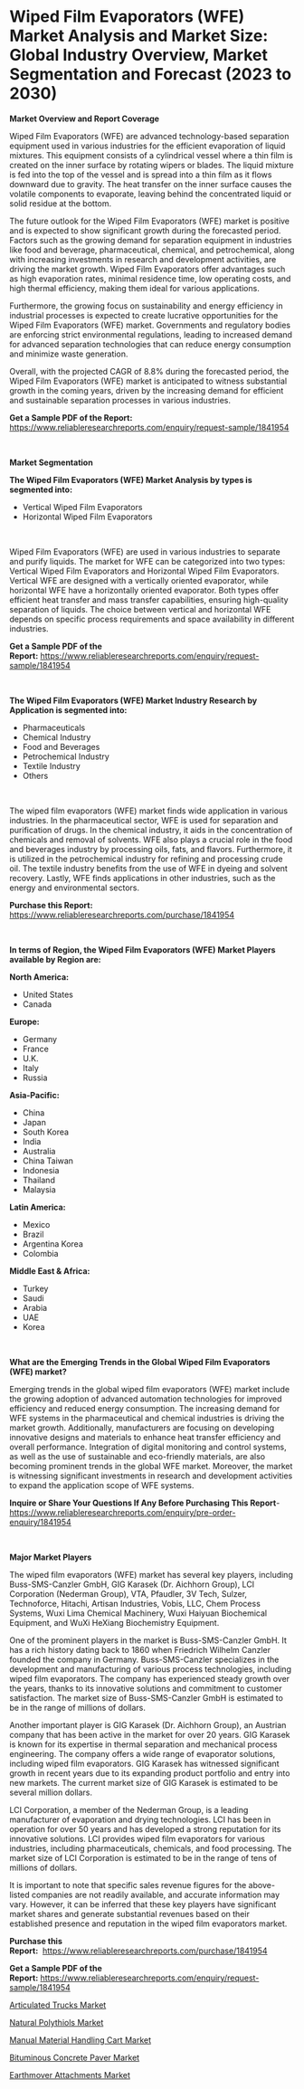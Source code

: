 <p><h1>Wiped Film Evaporators (WFE) Market Analysis and Market Size: Global Industry Overview, Market Segmentation and Forecast (2023 to 2030)</h1></p><p><strong>Market Overview and Report Coverage</strong></p>
<p><p>Wiped Film Evaporators (WFE) are advanced technology-based separation equipment used in various industries for the efficient evaporation of liquid mixtures. This equipment consists of a cylindrical vessel where a thin film is created on the inner surface by rotating wipers or blades. The liquid mixture is fed into the top of the vessel and is spread into a thin film as it flows downward due to gravity. The heat transfer on the inner surface causes the volatile components to evaporate, leaving behind the concentrated liquid or solid residue at the bottom.</p><p>The future outlook for the Wiped Film Evaporators (WFE) market is positive and is expected to show significant growth during the forecasted period. Factors such as the growing demand for separation equipment in industries like food and beverage, pharmaceutical, chemical, and petrochemical, along with increasing investments in research and development activities, are driving the market growth. Wiped Film Evaporators offer advantages such as high evaporation rates, minimal residence time, low operating costs, and high thermal efficiency, making them ideal for various applications.</p><p>Furthermore, the growing focus on sustainability and energy efficiency in industrial processes is expected to create lucrative opportunities for the Wiped Film Evaporators (WFE) market. Governments and regulatory bodies are enforcing strict environmental regulations, leading to increased demand for advanced separation technologies that can reduce energy consumption and minimize waste generation.</p><p>Overall, with the projected CAGR of 8.8% during the forecasted period, the Wiped Film Evaporators (WFE) market is anticipated to witness substantial growth in the coming years, driven by the increasing demand for efficient and sustainable separation processes in various industries.</p></p>
<p><strong>Get a Sample PDF of the Report:</strong> <a href="https://www.reliableresearchreports.com/enquiry/request-sample/1841954">https://www.reliableresearchreports.com/enquiry/request-sample/1841954</a></p>
<p>&nbsp;</p>
<p><strong>Market Segmentation</strong></p>
<p><strong>The Wiped Film Evaporators (WFE) Market Analysis by types is segmented into:</strong></p>
<p><ul><li>Vertical Wiped Film Evaporators</li><li>Horizontal Wiped Film Evaporators</li></ul></p>
<p>&nbsp;</p>
<p><p>Wiped Film Evaporators (WFE) are used in various industries to separate and purify liquids. The market for WFE can be categorized into two types: Vertical Wiped Film Evaporators and Horizontal Wiped Film Evaporators. Vertical WFE are designed with a vertically oriented evaporator, while horizontal WFE have a horizontally oriented evaporator. Both types offer efficient heat transfer and mass transfer capabilities, ensuring high-quality separation of liquids. The choice between vertical and horizontal WFE depends on specific process requirements and space availability in different industries.</p></p>
<p><strong>Get a Sample PDF of the Report:</strong>&nbsp;<a href="https://www.reliableresearchreports.com/enquiry/request-sample/1841954">https://www.reliableresearchreports.com/enquiry/request-sample/1841954</a></p>
<p>&nbsp;</p>
<p><strong>The Wiped Film Evaporators (WFE) Market Industry Research by Application is segmented into:</strong></p>
<p><ul><li>Pharmaceuticals</li><li>Chemical Industry</li><li>Food and Beverages</li><li>Petrochemical Industry</li><li>Textile Industry</li><li>Others</li></ul></p>
<p>&nbsp;</p>
<p><p>The wiped film evaporators (WFE) market finds wide application in various industries. In the pharmaceutical sector, WFE is used for separation and purification of drugs. In the chemical industry, it aids in the concentration of chemicals and removal of solvents. WFE also plays a crucial role in the food and beverages industry by processing oils, fats, and flavors. Furthermore, it is utilized in the petrochemical industry for refining and processing crude oil. The textile industry benefits from the use of WFE in dyeing and solvent recovery. Lastly, WFE finds applications in other industries, such as the energy and environmental sectors.</p></p>
<p><strong>Purchase this Report:</strong>&nbsp; <a href="https://www.reliableresearchreports.com/purchase/1841954">https://www.reliableresearchreports.com/purchase/1841954</a></p>
<p>&nbsp;</p>
<p><strong>In terms of Region, the Wiped Film Evaporators (WFE) Market Players available by Region are:</strong></p>
<p>
    <p> <strong> North America: </strong>
        <ul>
            <li>United States</li>
            <li>Canada</li>
        </ul>
        </p> 
    <p> <strong> Europe: </strong>
        <ul>
            <li>Germany</li>
            <li>France</li>
            <li>U.K.</li>
            <li>Italy</li>
            <li>Russia</li>
        </ul>
        </p> 
    <p> <strong> Asia-Pacific: </strong>
        <ul>
            <li>China</li>
            <li>Japan</li>
            <li>South Korea</li>
            <li>India</li>
            <li>Australia</li>
            <li>China Taiwan</li>
            <li>Indonesia</li>
            <li>Thailand</li>
            <li>Malaysia</li>
        </ul>
        </p> 
    <p> <strong> Latin America: </strong>
        <ul>
            <li>Mexico</li>
            <li>Brazil</li>
            <li>Argentina Korea</li>
            <li>Colombia</li>
        </ul>
        </p> 
    <p> <strong> Middle East & Africa: </strong>
        <ul>
            <li>Turkey</li>
            <li>Saudi</li>
            <li>Arabia</li>
            <li>UAE</li>
            <li>Korea</li>
        </ul>
    </p>
    </p>
<p>&nbsp;</p>
<p><strong>What are the Emerging Trends in the Global Wiped Film Evaporators (WFE) market?</strong></p>
<p><p>Emerging trends in the global wiped film evaporators (WFE) market include the growing adoption of advanced automation technologies for improved efficiency and reduced energy consumption. The increasing demand for WFE systems in the pharmaceutical and chemical industries is driving the market growth. Additionally, manufacturers are focusing on developing innovative designs and materials to enhance heat transfer efficiency and overall performance. Integration of digital monitoring and control systems, as well as the use of sustainable and eco-friendly materials, are also becoming prominent trends in the global WFE market. Moreover, the market is witnessing significant investments in research and development activities to expand the application scope of WFE systems.</p></p>
<p><strong>Inquire or Share Your Questions If Any Before Purchasing This Report</strong>- <a href="https://www.reliableresearchreports.com/enquiry/pre-order-enquiry/1841954">https://www.reliableresearchreports.com/enquiry/pre-order-enquiry/1841954</a></p>
<p>&nbsp;</p>
<p><strong>Major Market Players</strong></p>
<p><p>The wiped film evaporators (WFE) market has several key players, including Buss-SMS-Canzler GmbH, GIG Karasek (Dr. Aichhorn Group), LCI Corporation (Nederman Group), VTA, Pfaudler, 3V Tech, Sulzer, Technoforce, Hitachi, Artisan Industries, Vobis, LLC, Chem Process Systems, Wuxi Lima Chemical Machinery, Wuxi Haiyuan Biochemical Equipment, and WuXi HeXiang Biochemistry Equipment.</p><p>One of the prominent players in the market is Buss-SMS-Canzler GmbH. It has a rich history dating back to 1860 when Friedrich Wilhelm Canzler founded the company in Germany. Buss-SMS-Canzler specializes in the development and manufacturing of various process technologies, including wiped film evaporators. The company has experienced steady growth over the years, thanks to its innovative solutions and commitment to customer satisfaction. The market size of Buss-SMS-Canzler GmbH is estimated to be in the range of millions of dollars.</p><p>Another important player is GIG Karasek (Dr. Aichhorn Group), an Austrian company that has been active in the market for over 20 years. GIG Karasek is known for its expertise in thermal separation and mechanical process engineering. The company offers a wide range of evaporator solutions, including wiped film evaporators. GIG Karasek has witnessed significant growth in recent years due to its expanding product portfolio and entry into new markets. The current market size of GIG Karasek is estimated to be several million dollars.</p><p>LCI Corporation, a member of the Nederman Group, is a leading manufacturer of evaporation and drying technologies. LCI has been in operation for over 50 years and has developed a strong reputation for its innovative solutions. LCI provides wiped film evaporators for various industries, including pharmaceuticals, chemicals, and food processing. The market size of LCI Corporation is estimated to be in the range of tens of millions of dollars.</p><p>It is important to note that specific sales revenue figures for the above-listed companies are not readily available, and accurate information may vary. However, it can be inferred that these key players have significant market shares and generate substantial revenues based on their established presence and reputation in the wiped film evaporators market.</p></p>
<p><strong>Purchase this Report:</strong>&nbsp;&nbsp;<a href="https://www.reliableresearchreports.com/purchase/1841954">https://www.reliableresearchreports.com/purchase/1841954</a></p>
<p></p>
<p><strong>Get a Sample PDF of the Report:</strong>&nbsp;<a href="https://www.reliableresearchreports.com/enquiry/request-sample/1841954">https://www.reliableresearchreports.com/enquiry/request-sample/1841954</a></p>
<p><p><a href="https://www.linkedin.com/pulse/decoding-articulated-trucks-market-deep-dive-latest-trends/">Articulated Trucks Market</a></p><p><a href="https://medium.com/@jeromekling1967/natural-polythiols-market-trends-forecast-and-competitive-analysis-to-2030-53fccfe5a569">Natural Polythiols Market</a></p><p><a href="https://medium.com/@andrewhills1925/manual-material-handling-cart-market-analysis-and-sze-forecasted-for-period-from-2023-to-2030-73a2dca1460a">Manual Material Handling Cart Market</a></p><p><a href="https://www.linkedin.com/pulse/bituminous-concrete-paver-market-research-report-unlocks/">Bituminous Concrete Paver Market</a></p><p><a href="https://www.linkedin.com/pulse/earthmover-attachments-market-size-share-amp-trends-analysis/">Earthmover Attachments Market</a></p></p>